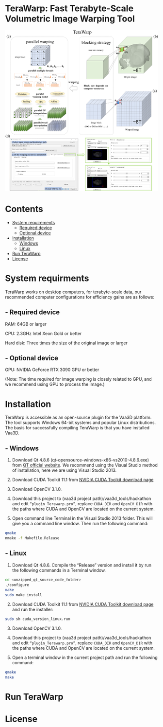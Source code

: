 # TeraWarp: Fast Terabyte-Scale Volumetric Image Warping Tool
![Image](figure1.png)

# Contents
- [System requirements](#System-requirments)
  - [Required device](#--Required-device)
  - [Optional device](#--Optional-device)
- [Installation](#Installation)
  - [Windows](#--Windows)
  - [Linux](#--Linux)
- [Run TeraWarp](#Run-TeraWarp)
- [License](#license)

# System requirments
TeraWarp works on desktop computers, for terabyte-scale data, our recommended computer configurations for efficiency gains are as follows:

## - Required device
RAM: 64GB or larger

CPU: 2.3GHz Intel Xeon Gold or better

Hard disk: Three times the size of the original image or larger

## - Optional device
GPU: NVIDIA GeForce RTX 3090 GPU or better

(Note: The time required for image warping is closely related to GPU, and we recommend using GPU to process the image.)

# Installation
TeraWarp is accessible as an open-source plugin for the Vaa3D platform. The tool supports Windows 64-bit systems and popular Linux distributions. The basis for successfully compiling TeraWarp is that you have installed Vaa3D.


## - Windows

1. Download Qt 4.8.6 (qt-opensource-windows-x86-vs2010-4.8.6.exe) from [QT official website](https://download.qt.io/archive/qt/4.8/4.8.6/). We recommend using the Visual Studio method of installation, here we are using Visual Studio 2013.

2. Download CUDA Toolkit 11.1 from [NVIDIA CUDA Toolkit download page](https://developer.nvidia.com/cuda-downloads)

3. Download OpenCV 3.1.0.

4. Download this project to (vaa3d project path)/vaa3d_tools/hackathon and edit `“plugin_Terawarp.pro”`, replace `CUDA_DIR` and `OpenCV_DIR` with the paths where CUDA and OpenCV are located on the current system.

5. Open command line Terminal in the Visual Studio 2013 folder. This will give you a command line window. Then run the following command:
```bash
qmake
nmake -f Makefile.Release
```


## - Linux

1. Download Qt 4.8.6. Compile the “Release” version and install it by run the following commands in a Terminal window.
```bash
cd <unzipped_qt_source_code_folder>
./configure
make
sudo make install
```

2. Download CUDA Toolkit 11.1 from [NVIDIA CUDA Toolkit download page](https://developer.nvidia.com/cuda-downloads) and run the installer:
```bash
sudo sh cuda_version_linux.run
```

3. Download OpenCV 3.1.0. 

4. Download this project to (vaa3d project path)/vaa3d_tools/hackathon and edit `“plugin_Terawarp.pro”`, replace `CUDA_DIR` and `OpenCV_DIR` with the paths where CUDA and OpenCV are located on the current system.

5. Open a terminal window in the current project path and run the following command:
```bash
qmake
make
```



# Run TeraWarp





# License




